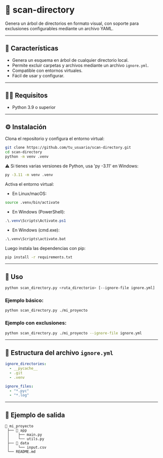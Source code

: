 # 📂 scan-directory

Genera un árbol de directorios en formato visual, con soporte para exclusiones configurables mediante un archivo YAML.

---

## 🚀 Características

- Genera un esquema en árbol de cualquier directorio local.
- Permite excluir carpetas y archivos mediante un archivo `ignore.yml`.
- Compatible con entornos virtuales.
- Fácil de usar y configurar.

---

## 🧑‍💻 Requisitos

- Python 3.9 o superior

---

## ⚙️ Instalación

Clona el repositorio y configura el entorno virtual:

```bash
git clone https://github.com/tu_usuario/scan-directory.git
cd scan-directory
python -m venv .venv
````

⚠️ Si tienes varias versiones de Python, usa 'py -3.11' en Windows:
```bash
py -3.11 -m venv .venv
```

Activa el entorno virtual:

* En Linux/macOS:

```bash
source .venv/bin/activate
```

* En Windows (PowerShell):

```powershell
.\.venv\Scripts\Activate.ps1
```

* En Windows (cmd.exe):

```cmd
.\.venv\Scripts\activate.bat
```

Luego instala las dependencias con pip:

```bash
pip install -r requirements.txt
```

---

## 🧾 Uso

```bash
python scan_directory.py <ruta_directorio> [--ignore-file ignore.yml]
```

### Ejemplo básico:

```bash
python scan_directory.py ./mi_proyecto
```

### Ejemplo con exclusiones:

```bash
python scan_directory.py ./mi_proyecto --ignore-file ignore.yml
```

---

## 🧱 Estructura del archivo `ignore.yml`

```yaml
ignore_directories:
  - __pycache__
  - .git
  - .venv

ignore_files:
  - "*.pyc"
  - "*.log"
```

---

## 📄 Ejemplo de salida

```
📂 mi_proyecto
 ├── 📂 app
 │    ├── main.py
 │    └── utils.py
 ├── 📂 data
 │    └── input.csv
 └── README.md
```
